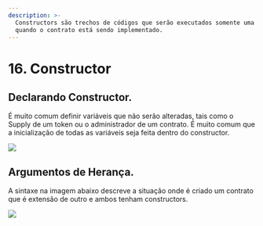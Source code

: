 ```yaml
---
description: >-
  Constructors são trechos de códigos que serão executados somente uma vez
  quando o contrato está sendo implementado.
---
```


# 16. Constructor

## Declarando Constructor.

É muito comum definir variáveis que não serão alteradas, tais como o Supply de um token ou o administrador de um contrato. É muito comum que a inicialização de todas as variáveis seja feita dentro do constructor.

![](<../.gitbook/assets/image (40) (1).png>)

## Argumentos de Herança.

A sintaxe na imagem abaixo descreve a situação onde é criado um contrato que é extensão de outro e ambos tenham constructors.

![](<../.gitbook/assets/image (124).png>)
